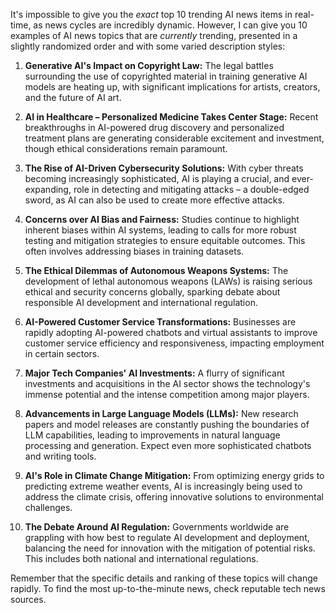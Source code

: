 It's impossible to give you the *exact* top 10 trending AI news items in real-time, as news cycles are incredibly dynamic.  However, I can give you 10 examples of AI news topics that are *currently* trending, presented in a slightly randomized order and with some varied description styles:


1. **Generative AI's Impact on Copyright Law:**  The legal battles surrounding the use of copyrighted material in training generative AI models are heating up, with significant implications for artists, creators, and the future of AI art.

2. **AI in Healthcare – Personalized Medicine Takes Center Stage:**  Recent breakthroughs in AI-powered drug discovery and personalized treatment plans are generating considerable excitement and investment, though ethical considerations remain paramount.

3. **The Rise of AI-Driven Cybersecurity Solutions:**  With cyber threats becoming increasingly sophisticated, AI is playing a crucial, and ever-expanding, role in detecting and mitigating attacks – a double-edged sword, as AI can also be used to create more effective attacks.

4. **Concerns over AI Bias and Fairness:**  Studies continue to highlight inherent biases within AI systems, leading to calls for more robust testing and mitigation strategies to ensure equitable outcomes.  This often involves addressing biases in training datasets.

5. **The Ethical Dilemmas of Autonomous Weapons Systems:**  The development of lethal autonomous weapons (LAWs) is raising serious ethical and security concerns globally, sparking debate about responsible AI development and international regulation.

6. **AI-Powered Customer Service Transformations:**  Businesses are rapidly adopting AI-powered chatbots and virtual assistants to improve customer service efficiency and responsiveness, impacting employment in certain sectors.

7. **Major Tech Companies' AI Investments:**  A flurry of significant investments and acquisitions in the AI sector shows the technology's immense potential and the intense competition among major players.

8. **Advancements in Large Language Models (LLMs):**  New research papers and model releases are constantly pushing the boundaries of LLM capabilities, leading to improvements in natural language processing and generation.  Expect even more sophisticated chatbots and writing tools.

9. **AI's Role in Climate Change Mitigation:**  From optimizing energy grids to predicting extreme weather events, AI is increasingly being used to address the climate crisis, offering innovative solutions to environmental challenges.

10. **The Debate Around AI Regulation:**  Governments worldwide are grappling with how best to regulate AI development and deployment, balancing the need for innovation with the mitigation of potential risks.  This includes both national and international regulations.


Remember that the specific details and ranking of these topics will change rapidly.  To find the most up-to-the-minute news, check reputable tech news sources.
